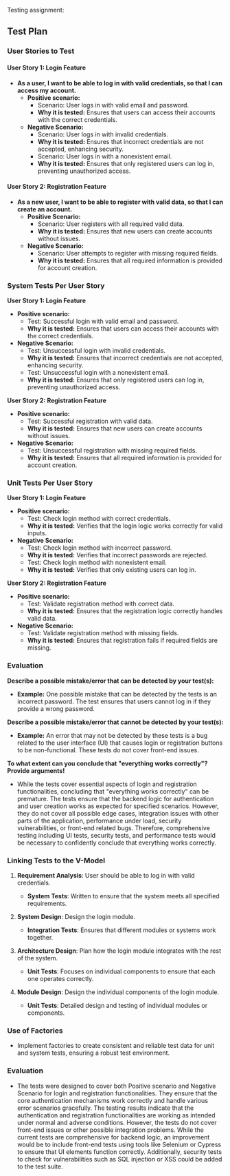 Testing assignment: 

## Test Plan

### User Stories to Test

#### User Story 1: Login Feature
- **As a user, I want to be able to log in with valid credentials, so that I can access my account.**
    - **Positive scenario:**
        - Scenario: User logs in with valid email and password.
        - **Why it is tested:** Ensures that users can access their accounts with the correct credentials.
    - **Negative Scenario:**
        - Scenario: User logs in with invalid credentials.
        - **Why it is tested:** Ensures that incorrect credentials are not accepted, enhancing security.
        - Scenario: User logs in with a nonexistent email.
        - **Why it is tested:** Ensures that only registered users can log in, preventing unauthorized access.

#### User Story 2: Registration Feature
- **As a new user, I want to be able to register with valid data, so that I can create an account.**
    - **Positive Scenario:**
        - Scenario: User registers with all required valid data.
        - **Why it is tested:** Ensures that new users can create accounts without issues.
    - **Negative Scenario:**
        - Scenario: User attempts to register with missing required fields.
        - **Why it is tested:** Ensures that all required information is provided for account creation.

### System Tests Per User Story

**User Story 1: Login Feature**
- **Positive scenario:**
    - Test: Successful login with valid email and password.
    - **Why it is tested:** Ensures that users can access their accounts with the correct credentials.
- **Negative Scenario:**
    - Test: Unsuccessful login with invalid credentials.
    - **Why it is tested:** Ensures that incorrect credentials are not accepted, enhancing security.
    - Test: Unsuccessful login with a nonexistent email.
    - **Why it is tested:** Ensures that only registered users can log in, preventing unauthorized access.

**User Story 2: Registration Feature**
- **Positive scenario:**
    - Test: Successful registration with valid data.
    - **Why it is tested:** Ensures that new users can create accounts without issues.
- **Negative Scenario:**
    - Test: Unsuccessful registration with missing required fields.
    - **Why it is tested:** Ensures that all required information is provided for account creation.

### Unit Tests Per User Story

**User Story 1: Login Feature**
- **Positive scenario:**
    - Test: Check login method with correct credentials.
    - **Why it is tested:** Verifies that the login logic works correctly for valid inputs.
- **Negative Scenario:**
    - Test: Check login method with incorrect password.
    - **Why it is tested:** Verifies that incorrect passwords are rejected.
    - Test: Check login method with nonexistent email.
    - **Why it is tested:** Verifies that only existing users can log in.

**User Story 2: Registration Feature**
- **Positive scenario:**
    - Test: Validate registration method with correct data.
    - **Why it is tested:** Ensures that the registration logic correctly handles valid data.
- **Negative Scenario:**
    - Test: Validate registration method with missing fields.
    - **Why it is tested:** Ensures that registration fails if required fields are missing.

### Evaluation

**Describe a possible mistake/error that can be detected by your test(s):**
- **Example:** One possible mistake that can be detected by the tests is an incorrect password. The test ensures that users cannot log in if they provide a wrong password.

**Describe a possible mistake/error that cannot be detected by your test(s):**
- **Example:** An error that may not be detected by these tests is a bug related to the user interface (UI) that causes login or registration buttons to be non-functional. These tests do not cover front-end issues.

**To what extent can you conclude that "everything works correctly"? Provide arguments!**
- While the tests cover essential aspects of login and registration functionalities, concluding that "everything works correctly" can be premature. The tests ensure that the backend logic for authentication and user creation works as expected for specified scenarios. However, they do not cover all possible edge cases, integration issues with other parts of the application, performance under load, security vulnerabilities, or front-end related bugs. Therefore, comprehensive testing including UI tests, security tests, and performance tests would be necessary to confidently conclude that everything works correctly.

### Linking Tests to the V-Model

1. **Requirement Analysis**: User should be able to log in with valid credentials.
    - **System Tests**: Written to ensure that the system meets all specified requirements.

2. **System Design**: Design the login module.
    - **Integration Tests**: Ensures that different modules or systems work together.

3. **Architecture Design**: Plan how the login module integrates with the rest of the system.
    - **Unit Tests**: Focuses on individual components to ensure that each one operates correctly.

4. **Module Design**: Design the individual components of the login module.
    - **Unit Tests**: Detailed design and testing of individual modules or components.

### Use of Factories
- Implement factories to create consistent and reliable test data for unit and system tests, ensuring a robust test environment.

### Evaluation
- The tests were designed to cover both Positive scenario and Negative Scenario for login and registration functionalities. They ensure that the core authentication mechanisms work correctly and handle various error scenarios gracefully. The testing results indicate that the authentication and registration functionalities are working as intended under normal and adverse conditions. However, the tests do not cover front-end issues or other possible integration problems. While the current tests are comprehensive for backend logic, an improvement would be to include front-end tests using tools like Selenium or Cypress to ensure that UI elements function correctly. Additionally, security tests to check for vulnerabilities such as SQL injection or XSS could be added to the test suite.

